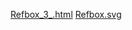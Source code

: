 
[Refbox_3_.html](https://gitlab.com/solidus/hefei/uploads/651cb0a3edc04f864a95788ad362d264/Refbox_3_.html)
[Refbox.svg](https://gitlab.com/solidus/hefei/uploads/d8e3ffe751fa784167f55ca9969a2798/Refbox.svg)
